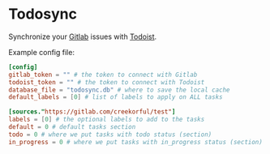 # Todosync

Synchronize your [Gitlab](https://gitlab.com) issues with [Todoist](https://todoist.com).

Example config file:

```toml
[config]
gitlab_token = "" # the token to connect with Gitlab
todoist_token = "" # the token to connect with Todoist
database_file = "todosync.db" # where to save the local cache
default_labels = [0] # list of labels to apply on ALL tasks

[sources."https://gitlab.com/creekorful/test"]
labels = [0] # the optional labels to add to the tasks
default = 0 # default tasks section
todo = 0 # where we put tasks with todo status (section)
in_progress = 0 # where we put tasks with in_progress status (section)
```